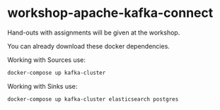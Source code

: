 # workshop-apache-kafka-connect

Hand-outs with assignments will be given at the workshop.

You can already download these docker dependencies.

Working with Sources use:

```bash
docker-compose up kafka-cluster
```

Working with Sinks use:
```bash
docker-compose up kafka-cluster elasticsearch postgres
```
